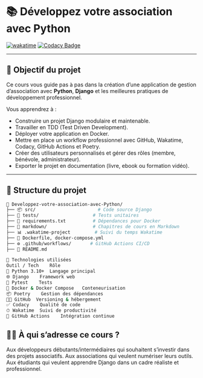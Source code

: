 # 📚 Développez votre association avec Python

[![wakatime](https://wakatime.com/badge/user/648b0556-0c0e-4e9d-b952-2bea950dabe6/project/a88e1551-0e7e-4a56-a96a-bc823f933431.svg)](https://wakatime.com/badge/user/648b0556-0c0e-4e9d-b952-2bea950dabe6/project/a88e1551-0e7e-4a56-a96a-bc823f933431)
[![Codacy Badge](https://app.codacy.com/project/badge/Grade/4871a301cbd741f3b4b026814b2a9663)](https://app.codacy.com/gh/jbbaillet85/Developpez-votre-association-avec-Python/dashboard?utm_source=gh&utm_medium=referral&utm_content=&utm_campaign=Badge_grade)

---

## 🎯 Objectif du projet

Ce cours vous guide pas à pas dans la création d’une application de gestion d’association avec **Python**, **Django** et les meilleures pratiques de développement professionnel.

Vous apprendrez à :

- Construire un projet Django modulaire et maintenable.
- Travailler en TDD (Test Driven Development).
- Déployer votre application en Docker.
- Mettre en place un workflow professionnel avec GitHub, Wakatime, Codacy, GitHub Actions et Poetry.
- Créer des utilisateurs personnalisés et gérer des rôles (membre, bénévole, administrateur).
- Exporter le projet en documentation (livre, ebook ou formation vidéo).

---

## 📂 Structure du projet

```bash
📁 Developpez-votre-association-avec-Python/
├── 📦 src/                       # Code source Django
├── 🧪 tests/                    # Tests unitaires
├── 📄 requirements.txt          # Dépendances pour Docker
├── 📘 markdown/                 # Chapitres de cours en Markdown
├── 📊 .wakatime-project         # Suivi du temps Wakatime
├── 🐳 Dockerfile, docker-compose.yml
├── ⚙️ .github/workflows/       # GitHub Actions CI/CD
├── 📜 README.md

🚀 Technologies utilisées
Outil / Tech	Rôle
🐍 Python 3.10+	Langage principal
🌐 Django	Framework web
🧪 Pytest	Tests
🐳 Docker & Docker Compose	Conteneurisation
📦 Poetry	Gestion des dépendances
🧑‍💻 GitHub	Versioning & hébergement
✅ Codacy	Qualité de code
⏱ Wakatime	Suivi de productivité
🔁 GitHub Actions	Intégration continue
```

## 🧑‍🎓 À qui s’adresse ce cours ?
Aux développeurs débutants/intermédiaires qui souhaitent s’investir dans des projets associatifs.
Aux associations qui veulent numériser leurs outils.
Aux étudiants qui veulent apprendre Django dans un cadre réaliste et professionnel.
